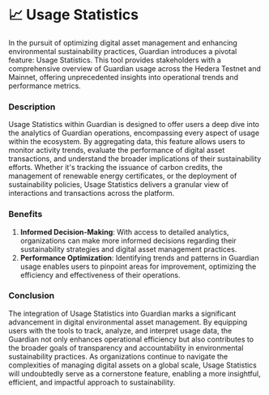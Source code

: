 # 📈 Usage Statistics

In the pursuit of optimizing digital asset management and enhancing environmental sustainability practices, Guardian introduces a pivotal feature: Usage Statistics. This tool provides stakeholders with a comprehensive overview of Guardian usage across the Hedera Testnet and Mainnet, offering unprecedented insights into operational trends and performance metrics. &#x20;

### Description&#x20;

Usage Statistics within Guardian is designed to offer users a deep dive into the analytics of Guardian operations, encompassing every aspect of usage within the ecosystem. By aggregating data, this feature allows users to monitor activity trends, evaluate the performance of digital asset transactions, and understand the broader implications of their sustainability efforts. Whether it's tracking the issuance of carbon credits, the management of renewable energy certificates, or the deployment of sustainability policies, Usage Statistics delivers a granular view of interactions and transactions across the platform.&#x20;

### Benefits&#x20;

1. **Informed Decision-Making**: With access to detailed analytics, organizations can make more informed decisions regarding their sustainability strategies and digital asset management practices.&#x20;
2. **Performance Optimization**: Identifying trends and patterns in Guardian usage enables users to pinpoint areas for improvement, optimizing the efficiency and effectiveness of their operations.&#x20;

### Conclusion&#x20;

The integration of Usage Statistics into Guardian marks a significant advancement in digital environmental asset management. By equipping users with the tools to track, analyze, and interpret usage data, the Guardian not only enhances operational efficiency but also contributes to the broader goals of transparency and accountability in environmental sustainability practices. As organizations continue to navigate the complexities of managing digital assets on a global scale, Usage Statistics will undoubtedly serve as a cornerstone feature, enabling a more insightful, efficient, and impactful approach to sustainability.&#x20;
